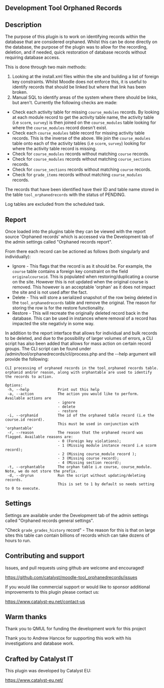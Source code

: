 ## Development Tool Orphaned Records

Description
------------------------

The purpose of this plugin is to work on identifying records within the database that are considered orphaned.
Whilst this can be done directly on the database, the purpose of the plugin was to allow for the recording, deletion,
and if needed, quick restoration of database records without requiring database access.

This is done through two main methods:

1. Looking at the install.xml files within the site and building a list of foreign key constraints. Whilst Moodle
   does not enforce this, it is useful to identify records that should be linked but where that link has been broken.
2. Manual SQL to identify areas of the system where there should be links, but aren't. Currently the following
   checks are made:

* Check each activity table for missing `course_modules` records.
  By looking at each module record to get the activity table name, the activity table (i.e `scorm`, `survey`)
  is then joined on the `course_modules` table looking for where the `course_modules` record doesn't exist.
* Check each `course_modules` table record for missing activity table records.
  This is the inverse of the above. We join the `course_modules` table onto each of the activity tables
  (i.e `scorm`, `survey`) looking for where the activity table record is missing.
* Check for `course_modules` records without matching `course` records.
* Check for `course_modules` records without matching `course_sections` records.
* Check for `course_sections` records without matching `course` records.
* Check for `grade_items` records without matching `course_modules` records.

The records that have been identified have their ID and table name stored in the table `tool_orphanedrecords`
with the status of PENDING.

Log tables are excluded from the scheduled task.

Report
------

Once loaded into the plugins table they can be viewed with the report source 'Orphaned records' which is accessed via the
Development tab of the admin settings called "Orphaned records report".

From there each record can be actioned as follows (both singularly and individually):

* Ignore - This flags that the record is as it should be. For example, the `course` table contains a foreign key constraint 
  on the field `originalcourseid`. This is populated when restoring/duplicating a course on the site. However this is not updated
  when the original course is removed. This however is an acceptable 'orphan' as it does not impact the site and is not used after the fact.
* Delete - This will store a serialized snapshot of the row being deleted in the `tool_orphanedrecords` table and remove the original.
  The reason for storing the row is for the restore functionality.
* Restore - This will recreate the originally deleted record back in the database. This can be used in instances where removal of a record
  has impacted the site negativly in some way.

In addition to the report interface that allows for individual and bulk records to be deleted, and due to the possibility of larger volumes of errors,
a CLI script has also been added that allows for mass action on certain record groups.
The CLI script can be found under /admin/tool/orphanedrecords/cli/process.php and the --help argument will provide the following:

```
CLI processing of orphaned records in the tool_orphaned records table.
orphanid and/or reason, along with orphantable are used to identify the records to action.

Options:
 -h, --help             Print out this help
 -a, --action           The action you would like to perform. Available actions are
                        - ignore
                        - delete
                        - restore
 -i, --orphanid         The id of the orphaned table record (i.e the course.id record).
                        This must be used in conjunction with 'orphantable'
 -r, --reason           The reason that the orphaned record was flagged. Available reasons are:
                        - 0 (Foreign key violations);
                        - 1 (Missing module instance record i.e scorm record);
                        - 2 (Missing course_module record );
                        - 3 (Missing course record);
                        - 4 (Missing section record);
 -t, --orphantable      The orphan table i.e course, course_module. Note, we do not store the prefix.
 -d, --dryrun           Run the script without updating/deleting records.
                        This is set to 1 by default so needs setting to 0 to execute.
```

Settings 
--------

Settings are available under the Development tab of the admin settings called "Orphaned records general settings".

"Check `grade_grades_history` record" - The reason for this is that on large sites this table can contain billions of records
which can take dozens of hours to run.

Contributing and support
------------------------

Issues, and pull requests using github are welcome and encouraged!

https://github.com/catalyst/moodle-tool_orphanedrecords/issues

If you would like commercial support or would like to sponsor additional improvements
to this plugin please contact us:

https://www.catalyst-eu.net/contact-us

Warm thanks
-----------

Thank you to QMUL for funding the development work for this project

Thank you to Andrew Hancox for supporting this work with his investigations and database work.

Crafted by Catalyst IT
----------------------

This plugin was developed by Catalyst EU:

https://www.catalyst-eu.net/